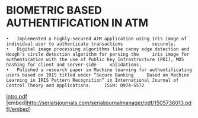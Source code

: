# BIOMETRIC BASED AUTHENTIFICATION IN ATM
```
•	Implemented a highly-secured ATM application using Iris image of individual user to authenticate transactions 			securely.
•	Digital image processing algorithms like canny edge detection and Hough’s circle detection algorithm for parsing the 	 iris image for authentication with the use of Public Key Infrastructure (PKI), MD5 hashing for client and server-side 	   validations.
•	Pulished a research paper in Machine learning for authentificating users based on IRIS titled under “Secure Banking 	Based on Machine Learning in IRIS Pattern Recognition” in International Journal of Control Theory and Applications. 	ISSN: 0974-5572
```

[Intro.pdf](http://serialsjournals.com/serialjournalmanager/pdf/1505736013.pdf)
[embed]http://serialsjournals.com/serialjournalmanager/pdf/1505736013.pdf[/embed]
